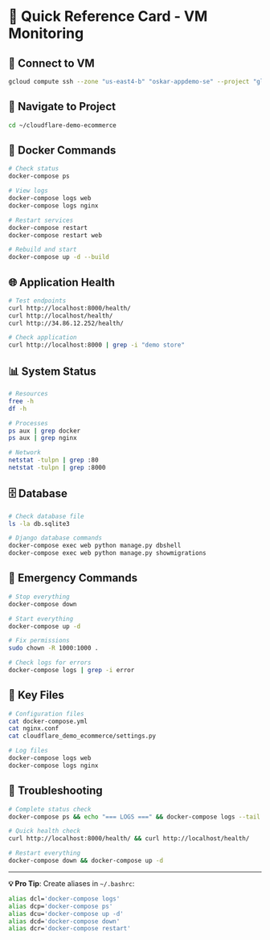 # 🚀 Quick Reference Card - VM Monitoring

## 🔌 **Connect to VM**
```bash
gcloud compute ssh --zone "us-east4-b" "oskar-appdemo-se" --project "globalse-198312"
```

## 📍 **Navigate to Project**
```bash
cd ~/cloudflare-demo-ecommerce
```

## 🐳 **Docker Commands**
```bash
# Check status
docker-compose ps

# View logs
docker-compose logs web
docker-compose logs nginx

# Restart services
docker-compose restart
docker-compose restart web

# Rebuild and start
docker-compose up -d --build
```

## 🌐 **Application Health**
```bash
# Test endpoints
curl http://localhost:8000/health/
curl http://localhost/health/
curl http://34.86.12.252/health/

# Check application
curl http://localhost:8000 | grep -i "demo store"
```

## 📊 **System Status**
```bash
# Resources
free -h
df -h

# Processes
ps aux | grep docker
ps aux | grep nginx

# Network
netstat -tulpn | grep :80
netstat -tulpn | grep :8000
```

## 🗄️ **Database**
```bash
# Check database file
ls -la db.sqlite3

# Django database commands
docker-compose exec web python manage.py dbshell
docker-compose exec web python manage.py showmigrations
```

## 🚨 **Emergency Commands**
```bash
# Stop everything
docker-compose down

# Start everything
docker-compose up -d

# Fix permissions
sudo chown -R 1000:1000 .

# Check logs for errors
docker-compose logs | grep -i error
```

## 📁 **Key Files**
```bash
# Configuration files
cat docker-compose.yml
cat nginx.conf
cat cloudflare_demo_ecommerce/settings.py

# Log files
docker-compose logs web
docker-compose logs nginx
```

## 🔧 **Troubleshooting**
```bash
# Complete status check
docker-compose ps && echo "=== LOGS ===" && docker-compose logs --tail 10

# Quick health check
curl http://localhost:8000/health/ && curl http://localhost/health/

# Restart everything
docker-compose down && docker-compose up -d
```

---
**💡 Pro Tip**: Create aliases in `~/.bashrc`:
```bash
alias dcl='docker-compose logs'
alias dcp='docker-compose ps'
alias dcu='docker-compose up -d'
alias dcd='docker-compose down'
alias dcr='docker-compose restart'
```

